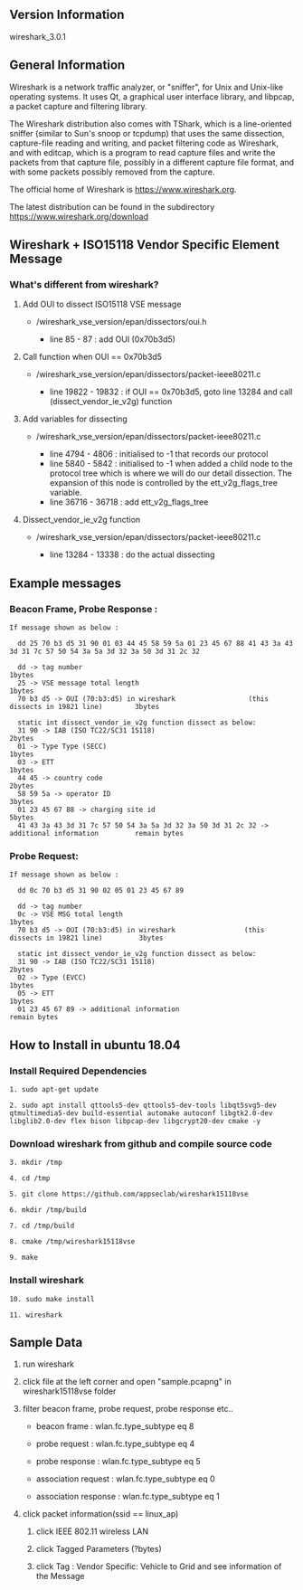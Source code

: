 Version Information
------------
wireshark_3.0.1

General Information
-------------------

Wireshark is a network traffic analyzer, or "sniffer", for Unix and
Unix-like operating systems.  It uses Qt, a graphical user interface
library, and libpcap, a packet capture and filtering library.

The Wireshark distribution also comes with TShark, which is a
line-oriented sniffer (similar to Sun's snoop or tcpdump) that uses the
same dissection, capture-file reading and writing, and packet filtering
code as Wireshark, and with editcap, which is a program to read capture
files and write the packets from that capture file, possibly in a
different capture file format, and with some packets possibly removed
from the capture.

The official home of Wireshark is https://www.wireshark.org.

The latest distribution can be found in the subdirectory https://www.wireshark.org/download

Wireshark + ISO15118 Vendor Specific Element Message
------------

### What's different from wireshark?

1. Add OUI to dissect ISO15118 VSE message

    * /wireshark_vse_version/epan/dissectors/oui.h

      * line 85 - 87 : add OUI (0x70b3d5)


2. Call function when OUI == 0x70b3d5

    * /wireshark_vse_version/epan/dissectors/packet-ieee80211.c

      * line 19822 - 19832 :  if OUI == 0x70b3d5, goto line 13284 and call (dissect_vendor_ie_v2g) function


3. Add variables for dissecting

    * /wireshark_vse_version/epan/dissectors/packet-ieee80211.c

      * line 4794 - 4806 :  initialised to -1 that records our protocol
      * line 5840 - 5842 :  initialised to -1 when added a child node to the protocol tree which is where we will do our detail dissection.
                            The expansion of this node is controlled by the ett_v2g_flags_tree variable.
      * line 36716 - 36718 :  add ett_v2g_flags_tree

4. Dissect_vendor_ie_v2g function

    * /wireshark_vse_version/epan/dissectors/packet-ieee80211.c

      * line 13284 - 13338 :  do the actual dissecting

Example messages
------------

### Beacon Frame, Probe Response :

~~~
If message shown as below :

  dd 25 70 b3 d5 31 90 01 03 44 45 58 59 5a 01 23 45 67 88 41 43 3a 43 3d 31 7c 57 50 54 3a 5a 3d 32 3a 50 3d 31 2c 32

  dd -> tag number                                                                              1bytes
  25 -> VSE message total length                                                                1bytes
  70 b3 d5 -> OUI (70:b3:d5) in wireshark                  (this dissects in 19821 line)        3bytes

  static int dissect_vendor_ie_v2g function dissect as below:
  31 90 -> IAB (ISO TC22/SC31 15118)                                                            2bytes
  01 -> Type Type (SECC)                                                                        1bytes
  03 -> ETT                                                                                     1bytes
  44 45 -> country code                                                                         2bytes
  58 59 5a -> operator ID                                                                       3bytes
  01 23 45 67 88 -> charging site id                                                            5bytes
  41 43 3a 43 3d 31 7c 57 50 54 3a 5a 3d 32 3a 50 3d 31 2c 32 -> additional information         remain bytes
~~~

### Probe Request:

~~~
If message shown as below :

  dd 0c 70 b3 d5 31 90 02 05 01 23 45 67 89

  dd -> tag number
  0c -> VSE MSG total length                                                                    1bytes
  70 b3 d5 -> OUI (70:b3:d5) in wireshark                 (this dissects in 19821 line)         3bytes

  static int dissect_vendor_ie_v2g function dissect as below:
  31 90 -> IAB (ISO TC22/SC31 15118)                                                            2bytes
  02 -> Type (EVCC)                                                                             1bytes
  05 -> ETT                                                                                     1bytes
  01 23 45 67 89 -> additional information                                                      remain bytes
~~~

How to Install in ubuntu 18.04
------------

### Install Required Dependencies

~~~
1. sudo apt-get update

2. sudo apt install qttools5-dev qttools5-dev-tools libqt5svg5-dev qtmultimedia5-dev build-essential automake autoconf libgtk2.0-dev libglib2.0-dev flex bison libpcap-dev libgcrypt20-dev cmake -y
~~~

### Download wireshark from github and compile source code

~~~
3. mkdir /tmp

4. cd /tmp

5. git clone https://github.com/appseclab/wireshark15118vse

6. mkdir /tmp/build

7. cd /tmp/build

8. cmake /tmp/wireshark15118vse

9. make
~~~

### Install wireshark

~~~
10. sudo make install

11. wireshark
~~~

Sample Data
------------

1. run wireshark

2. click file at the left corner and open "sample.pcapng" in wireshark15118vse folder

3. filter beacon frame, probe request, probe response etc..

	* beacon frame : wlan.fc.type_subtype eq 8

	* probe request : wlan.fc.type_subtype eq 4

	* probe response : wlan.fc.type_subtype eq 5

	* association request : wlan.fc.type_subtype eq 0

	* association response : wlan.fc.type_subtype eq 1

4. click packet information(ssid == linux_ap)

	1. click IEEE 802.11 wireless LAN

	2. click Tagged Parameters (?bytes)

	3. click Tag : Vendor Specific: Vehicle to Grid and see information of the Message


